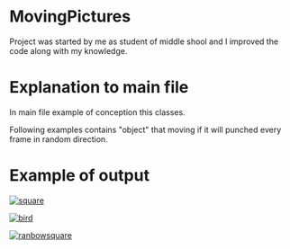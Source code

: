 # MovingPictures

Project was started by me as student of middle shool and I improved the code along with my knowledge.

# Explanation to main file

In main file example of conception this classes.

Following examples contains "object" that moving if it will punched every frame in random direction.

# Example of output

[![square](https://i.gyazo.com/5c5dbcf34cd99d6faa953bcfec9583d3.gif)](https://gyazo.com/5c5dbcf34cd99d6faa953bcfec9583d3)

[![bird](https://i.gyazo.com/b5480dc4eeb4ae4a3dfdd13467773e99.gif)](https://gyazo.com/b5480dc4eeb4ae4a3dfdd13467773e99)

[![ranbowsquare](https://i.gyazo.com/4c1fa6920930aa72342452a40c86e8bc.gif)](https://gyazo.com/4c1fa6920930aa72342452a40c86e8bc)
